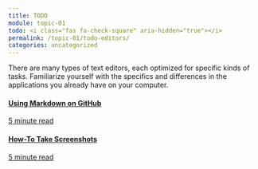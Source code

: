 ```yaml
---
title: TODO
module: topic-01
todo: <i class="fas fa-check-square" aria-hidden="true"></i>
permalink: /topic-01/todo-editors/
categories: uncategorized
---
```


There are many types of text editors, each optimized for specific kinds of tasks. Familiarize yourself with the specifics and differences in the applications you already have on your computer.

<div class="row text-center">

  <div class="col-lg-4">
    <div class="bs-component">
      <div class="list-group">
        <a href="https://guides.github.com/pdfs/markdown-cheatsheet-online.pdf" target="_blank" class="list-group-item">
          <i class="icon-hw fab fa-markdown" aria-hidden="true"></i>
          <h4 class="list-group-item-heading">Using Markdown on GitHub</h4>
          <div class="divider-hw"></div>
          <p class="list-group-item-text"><i class="far fa-clock" aria-hidden="true"></i> 5 minute read</p>
        </a>
      </div>
    </div>
  </div>
  <div class="col-lg-4">
    <div class="bs-component">
      <div class="list-group">
        <a href="https://www.theverge.com/2019/11/8/20953522/how-to-take-screenshot-mac-windows-pc-iphone-android" target="_blank" class="list-group-item">
          <i class="icon-hw fas fa-object-group" aria-hidden="true"></i>
          <h4 class="list-group-item-heading">How-To Take Screenshots</h4>
          <div class="divider-hw"></div>
          <p class="list-group-item-text"><i class="far fa-clock" aria-hidden="true"></i> 5 minute read</p>
        </a>
      </div>
    </div>
  </div>
</div>
